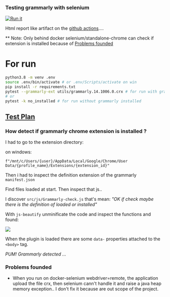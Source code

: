 ### Testing grammarly with selenium

[![Run
it](https://github.com/zodman/test-grammarly/actions/workflows/run.yml/badge.svg)](https://github.com/zodman/test-grammarly/actions/workflows/run.yml)

Html report like artifact on the [github actions](https://github.com/zodman/test-grammarly/actions/workflows/run.yml)....

** Note: Only behind docker selenium/standalone-chrome can check if extension is installed because of [Problems founded](https://github.com/zodman/test-grammarly#problems-founded)


# For run

```bash
python3.8 -m venv .env
source .env/bin/activate # or .env/Scripts/activate on win
pip install -r requirements.txt 
pytest --grammarly-ext utils/grammarly.14.1006.0.crx # for run with grammarly installed
# or
pytest -k no_installed # for run without grammarly installed
```

## [Test Plan](https://github.com/zodman/test-grammarly/search?l=gherkin)


### How detect if grammarly chrome extension is installed ?

I had to go to the extension directory:

on windows:

    f"/mnt/c/Users/{user}/AppData/Local/Google/Chrome/User Data/{profile_name}/Extensions/{extension_id}"
    
Then i had to inspect the definition extension of the grammarly `manifest.json`

Find files loaded at start. Then inspect that js..

I discover `src/js/Grammarly-check.js` that's mean: _"OK if check maybe there is the definition of loaded or installed"_

With `js-beautify` unminificate the code and inspect the functions and found:

![](https://i.imgur.com/5JGyUJv.png)

When the plugin is loaded there are some `data-` properties  attached to the `<body>` tag.

*PUM! Grammarly detected ...*

### Problems founded

* When you run on docker-selenium webdriver=remote, the application upload the file crx, then 
  selenium cann't handle it and raise a java heap memory exception.. I don't fix it
  because are out scope of the project.
